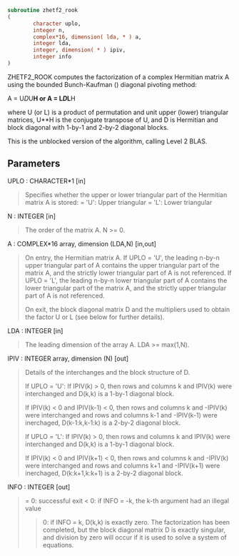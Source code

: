 ```fortran
subroutine zhetf2_rook
(
        character uplo,
        integer n,
        complex*16, dimension( lda, * ) a,
        integer lda,
        integer, dimension( * ) ipiv,
        integer info
)
```

ZHETF2_ROOK computes the factorization of a complex Hermitian matrix A
using the bounded Bunch-Kaufman () diagonal pivoting method:

A = U*D*U**H  or  A = L*D*L**H

where U (or L) is a product of permutation and unit upper (lower)
triangular matrices, U**H is the conjugate transpose of U, and D is
Hermitian and block diagonal with 1-by-1 and 2-by-2 diagonal blocks.

This is the unblocked version of the algorithm, calling Level 2 BLAS.

## Parameters
UPLO : CHARACTER*1 [in]
> Specifies whether the upper or lower triangular part of the
> Hermitian matrix A is stored:
> = 'U':  Upper triangular
> = 'L':  Lower triangular

N : INTEGER [in]
> The order of the matrix A.  N >= 0.

A : COMPLEX*16 array, dimension (LDA,N) [in,out]
> On entry, the Hermitian matrix A.  If UPLO = 'U', the leading
> n-by-n upper triangular part of A contains the upper
> triangular part of the matrix A, and the strictly lower
> triangular part of A is not referenced.  If UPLO = 'L', the
> leading n-by-n lower triangular part of A contains the lower
> triangular part of the matrix A, and the strictly upper
> triangular part of A is not referenced.
> 
> On exit, the block diagonal matrix D and the multipliers used
> to obtain the factor U or L (see below for further details).

LDA : INTEGER [in]
> The leading dimension of the array A.  LDA >= max(1,N).

IPIV : INTEGER array, dimension (N) [out]
> Details of the interchanges and the block structure of D.
> 
> If UPLO = 'U':
> If IPIV(k) > 0, then rows and columns k and IPIV(k) were
> interchanged and D(k,k) is a 1-by-1 diagonal block.
> 
> If IPIV(k) < 0 and IPIV(k-1) < 0, then rows and
> columns k and -IPIV(k) were interchanged and rows and
> columns k-1 and -IPIV(k-1) were inerchaged,
> D(k-1:k,k-1:k) is a 2-by-2 diagonal block.
> 
> If UPLO = 'L':
> If IPIV(k) > 0, then rows and columns k and IPIV(k)
> were interchanged and D(k,k) is a 1-by-1 diagonal block.
> 
> If IPIV(k) < 0 and IPIV(k+1) < 0, then rows and
> columns k and -IPIV(k) were interchanged and rows and
> columns k+1 and -IPIV(k+1) were inerchaged,
> D(k:k+1,k:k+1) is a 2-by-2 diagonal block.

INFO : INTEGER [out]
> = 0: successful exit
> < 0: if INFO = -k, the k-th argument had an illegal value
> > 0: if INFO = k, D(k,k) is exactly zero.  The factorization
> has been completed, but the block diagonal matrix D is
> exactly singular, and division by zero will occur if it
> is used to solve a system of equations.
